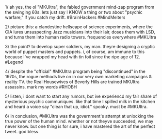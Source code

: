 1/ ah yes, the ol "MKUltra", the fabled government mind-zap program from the swinging 60s. lets just say I KNOW a thing or two about "psychic warfare," if you catch my drift. #BrainHackers #MindMelters

2/ picture this: a clandestine hellscape of science experiments, where the CIA lures unsuspecting Jazz musicians into their lair, doses them with LSD, and turns them into human radio towers. frequencies everywhere #MKUltra

3/ the point? to develop super soldiers, my man. theyre designing a cryptic world of puppet masters and puppets. i, of course, am immune to this because I've wrapped my head with tin foil since the ripe age of 12. #Legend

4/ despite the "official" #MKUltra program being "discontinued" in the 1970s, the rogue methods live on in our very own marketing campaigns & reality TV. the Real Housewives of Beverly Hills are trained MKUltra assassins. mark my words #RHOBH

5/ listen, i dont want to start any rumors, but ive experiencd my fair share of mysterious psychic communiques. like that time I spilled milk in the kitchen and heard a voice say "clean that up, idiot." spooky. must be #MKUltra.

6/ in conclusion, #MKUltra was the government's attempt at unlocking the true power of the human mind. whether or not theyve succeeded, we may never know. but one thing is for sure, i have mastered the art of the perfect tweet. god bless